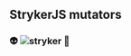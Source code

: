 <!-- .element class="is-module" -->

## StrykerJS mutators

### 👽 ![stryker](/img/stryker.svg) <!-- .element class="img-width-25 img-inline" --> 👾


